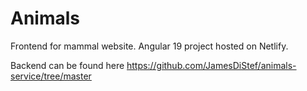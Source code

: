 # Animals

Frontend for mammal website.  Angular 19 project hosted on Netlify.

Backend can be found here https://github.com/JamesDiStef/animals-service/tree/master
